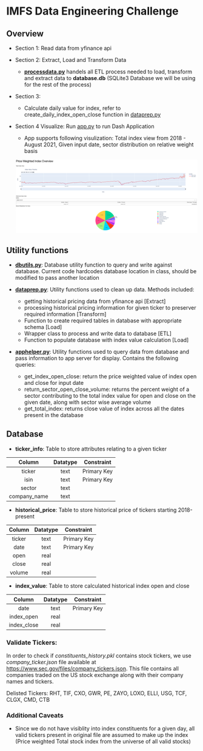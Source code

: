 # IMFS Data Engineering Challenge

## Overview
- Section 1: Read data from yfinance api
- Section 2: Extract, Load and Transform Data
    - __[processdata.py](./processdata.py)__ handels all ETL process needed to load, transform and extract data to __database.db__  (SQLite3 Database we will be using for the rest of the process)
- Section 3: 
    - Calculate daily value for index, refer to create_daily_index_open_close function in [dataprep.py](./utils/dataprep.py)
- Section 4 Visualize: Run [app.py](./app.py) to run Dash Application
    - App supports following visulization: Total index view from 2018 - August 2021, Given input date, sector distribution on relative weight basis
    
    ![Alt text](./images/app_view.png?raw=true "Web App Sample View")
## Utility functions
- __[dbutils.py](./utils/dbutils.py)__: Database utility function to query and write against database. Current code hardcodes database location in class, should be modified to pass another location 

- __[dataprep.py](./utils/dataprep.py)__: Utility functions used to clean up data. Methods included:
    - getting historical pricing data from yfinance api [Extract]
    - processing historical pricing information for given ticker to preserver required information [Transform]
    - Function to create required tables in database with appropriate schema [Load]
    - Wrapper class to process and write data to database [ETL]
    - Function to populate database with index value calculation [Load]

- __[apphelper.py](./utils/apphelper.py)__: Utility functions used to query data from database and pass information to app server for display.
Contains the following queries:
    -  get_index_open_close: return the price weighted value of index open and close for input date
    - return_sector_open_close_volume: returns the percent weight of a sector contributing to the total index value for open and close on the given date, along with sector wise average volume 
    - get_total_index: returns close value of index across all the dates present in the database

## Database
- __ticker_info__: Table to store attributes relating to a given ticker

| Column | Datatype | Constraint |
| :---:| :---: | --- | 
| ticker | text| Primary Key
| isin   | text| Primary Key
| sector | text|
| company_name  | text|


- __historical_price__: Table to store historical price of tickers starting 2018-present 

| Column | Datatype | Constraint |
| :---:| :---: | --- | 
| ticker | text| Primary Key
| date   | text| Primary Key
| open   | real|
| close  | real|
| volume | real|

- __index_value__: Table to store calculated historical index open and close

| Column | Datatype | Constraint |
| :---:| :---: | --- | 
| date   | text| Primary Key
| index_open   | real|
| index_close  | real|


### Validate Tickers: 
In order to check if _constituents_history.pkl_ contains stock tickers, we use _company_ticker.json_ file available at https://www.sec.gov/files/company_tickers.json. This file contains all companies traded on the US stock exchange along with their company names and tickers.

Delisted Tickers:
RHT, TIF, CXO, GWR, PE, ZAYO, LOXO, ELLI, USG, TCF, CLGX, CMD, CTB

### Additional Caveats
- Since we do not have visiblity into index constituents for a given day, all valid tickers present in original file are assumed to make up the index (Price weighted Total stock index from the universe of all valid stocks)